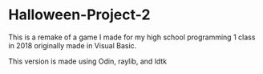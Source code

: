 # Halloween-Project-2
This is a remake of a game I made for my high school programming 1 class in 2018 originally made in Visual Basic.

This version is made using Odin, raylib, and ldtk
